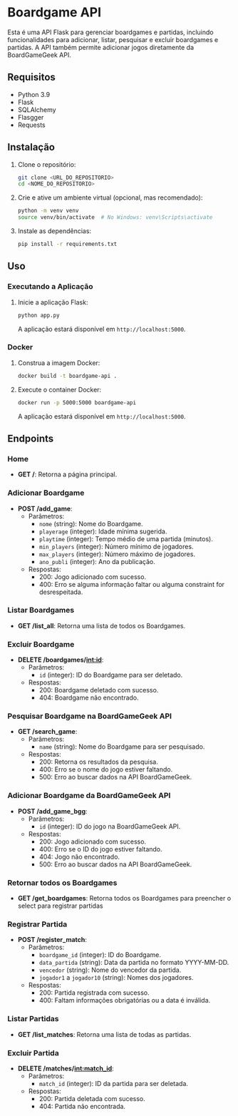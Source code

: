 # Boardgame API

Esta é uma API Flask para gerenciar boardgames e partidas, incluindo funcionalidades para adicionar, listar, pesquisar e excluir boardgames e partidas. A API também permite adicionar jogos diretamente da BoardGameGeek API.

## Requisitos

- Python 3.9
- Flask
- SQLAlchemy
- Flasgger
- Requests

## Instalação

1. Clone o repositório:
    ```bash
    git clone <URL_DO_REPOSITORIO>
    cd <NOME_DO_REPOSITORIO>
    ```

2. Crie e ative um ambiente virtual (opcional, mas recomendado):
    ```bash
    python -m venv venv
    source venv/bin/activate  # No Windows: venv\Scripts\activate
    ```

3. Instale as dependências:
    ```bash
    pip install -r requirements.txt
    ```

## Uso

### Executando a Aplicação

1. Inicie a aplicação Flask:
    ```bash
    python app.py
    ```
   A aplicação estará disponível em `http://localhost:5000`.

### Docker

1. Construa a imagem Docker:
    ```bash
    docker build -t boardgame-api .
    ```

2. Execute o container Docker:
    ```bash
    docker run -p 5000:5000 boardgame-api
    ```
   A aplicação estará disponível em `http://localhost:5000`.

## Endpoints

### Home
- **GET /**: Retorna a página principal.

### Adicionar Boardgame
- **POST /add_game**:
    - Parâmetros:
      - `nome` (string): Nome do Boardgame.
      - `playerage` (integer): Idade mínima sugerida.
      - `playtime` (integer): Tempo médio de uma partida (minutos).
      - `min_players` (integer): Número mínimo de jogadores.
      - `max_players` (integer): Número máximo de jogadores.
      - `ano_publi` (integer): Ano da publicação.
    - Respostas:
      - 200: Jogo adicionado com sucesso.
      - 400: Erro se alguma informação faltar ou alguma constraint for desrespeitada.

### Listar Boardgames
- **GET /list_all**: Retorna uma lista de todos os Boardgames.

### Excluir Boardgame
- **DELETE /boardgames/<int:id>**:
    - Parâmetros:
      - `id` (integer): ID do Boardgame para ser deletado.
    - Respostas:
      - 200: Boardgame deletado com sucesso.
      - 404: Boardgame não encontrado.

### Pesquisar Boardgame na BoardGameGeek API
- **GET /search_game**:
    - Parâmetros:
      - `name` (string): Nome do Boardgame para ser pesquisado.
    - Respostas:
      - 200: Retorna os resultados da pesquisa.
      - 400: Erro se o nome do jogo estiver faltando.
      - 500: Erro ao buscar dados na API BoardGameGeek.

### Adicionar Boardgame da BoardGameGeek API
- **POST /add_game_bgg**:
    - Parâmetros:
      - `id` (integer): ID do jogo na BoardGameGeek API.
    - Respostas:
      - 200: Jogo adicionado com sucesso.
      - 400: Erro se o ID do jogo estiver faltando.
      - 404: Jogo não encontrado.
      - 500: Erro ao buscar dados na API BoardGameGeek.

### Retornar todos os Boardgames
- **GET /get_boardgames**: Retorna todos os Boardgames para preencher o select para registrar partidas

### Registrar Partida
- **POST /register_match**:
    - Parâmetros:
      - `boardgame_id` (integer): ID do Boardgame.
      - `data_partida` (string): Data da partida no formato YYYY-MM-DD.
      - `vencedor` (string): Nome do vencedor da partida.
      - `jogador1` a `jogador10` (string): Nomes dos jogadores.
    - Respostas:
      - 200: Partida registrada com sucesso.
      - 400: Faltam informações obrigatórias ou a data é inválida.

### Listar Partidas
- **GET /list_matches**: Retorna uma lista de todas as partidas.

### Excluir Partida
- **DELETE /matches/<int:match_id>**:
    - Parâmetros:
      - `match_id` (integer): ID da partida para ser deletada.
    - Respostas:
      - 200: Partida deletada com sucesso.
      - 404: Partida não encontrada.
